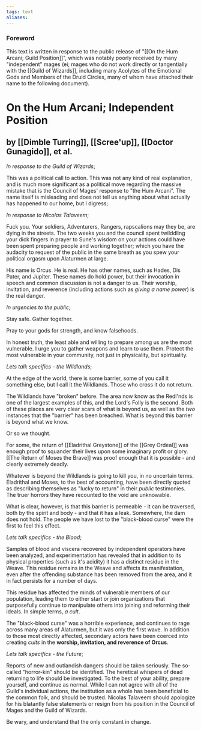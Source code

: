 ```yaml
---
tags: text
aliases:
---
```


### Foreword

This text is written in response to the public release of "[[On the Hum Arcani; Guild Position]]", which was notably poorly received by many "independent" mages (ei; mages who do not work directly or tangentially with the [[Guild of Wizards]], including many Acolytes of the Emotional Gods and Members of the Druid Circles, many of whom have attached their name to the following document).

# On the Hum Arcani; Independent Position
## by [[Dimble Turring]], [[Scree'up]], [[Doctor Gunagido]], et al.

*In response to the Guild of Wizards*;

This was a political call to action. This was not any kind of real explanation, and is much more significant as a political move regarding the massive mistake that is the Council of Mages' response to "the Hum Arcani". The name itself is misleading and does not tell us anything about what actually has happened to our home, but I digress;

*In response to Nicolas Talaveem*;

Fuck you. Your soldiers, Adventurers, Rangers, rapscalions may they be, are dying in the streets. The two weeks you and the council spent twilddling your dick fingers in prayer to Sune's wisdom on your actions could have been spent preparing people and working together; which you have the audacity to request of the public in the same breath as you spew your political orgasm upon Alaturmen at large.

His name is Orcus. He is real. He has other names, such as Hades, Dis Pater, and Jupiter. These names do hold power, but their invocation in speech and common discussion is not a danger to us. Their worship, invitation, and reverence (including actions such as *giving a name power*) is the real danger.

*In urgencies to the public*;

Stay safe. Gather together.

Pray to your gods for strength, and know falsehoods.

In honest truth, the least able and willing to prepare among us are the most vulnerable. I urge you to gather weapons and learn to use them. Protect the most vulnerable in your community, not just in physicality, but spirituality.

*Lets talk specifics - the Wildlands*;

At the edge of the world, there is some barrier, some of you call it something else, but I call it the Wildlands. Those who cross it do not return. 

The Wildlands have "broken" before. The area now know as the Redl'nds is one of the largest examples of this, and the Lord's Folly is the second. Both of these places are very clear scars of what is beyond us, as well as the *two* instances that the "barrier" has been breached. What is beyond this barrier is beyond what we know.

Or so we thought. 

For some, the return of [[Eladrithal Greystone]] of the [[Grey Ordeal]] was enough proof to squander their lives upon some imaginary profit or glory. [[The Return of Moses the Brave]] was proof enough that it is possible - and clearly extremely deadly. 

Whatever is beyond the Wildlands is going to kill you, in no uncertain terms. Eladrithal and Moses, to the best of accounting, have been directly quoted as describing themselves as "lucky to return" in their *public* testimonies. The truer horrors they have recounted to the void are unknowable.

What is clear, however, is that this barrier is permeable - it can be traversed, both by the spirit and body - and that it has a leak. Somewhere, the dam does not hold. The people we have lost to the "black-blood curse" were the first to feel this effect. 

*Lets talk specifics - the Blood*;

Samples of blood and viscera recovered by independent operators have been analyzed, and experimentation has revealed that in addition to its physical properties (such as it's acidity) it has a distinct residue in the Weave. This residue remains in the Weave and affects its manifestation, even after the offending substance has been removed from the area, and it in fact persists for a number of days.

This residue has affected the minds of vulnerable members of our population, leading them to either start or join organizations that purposefully continue to manipulate others into joining and reforming their ideals. In simple terms, *a cult*.

The "black-blood curse" was a horrible experience, and continues to rage across many areas of Alaturmen, but it was only the first wave. In addition to those most directly affected, secondary actors have been coerced into creating *cults* in the **worship, invitation, and reverence of Orcus**. 

*Lets talk specifics - the Future*;

Reports of new and outlandish dangers should be taken seriously. The so-called "horror-kin" should be identified. The heretical whispers of dead returning to life should be investigated. To the best of your ability, prepare yourself, and continue as normal. While I can not agree with all of the Guild's individual actions, the institution as a whole has been beneficial to the common folk, and should be trusted. Nicolas Talaveem should apologize for his blatantly false statements or resign from his position in the Council of Mages and the Guild of Wizards.

Be wary, and understand that the only constant in change.
